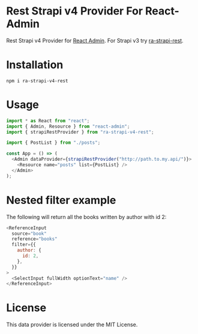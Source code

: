 # Rest Strapi v4 Provider For React-Admin

Rest Strapi v4 Provider for [React Admin](https://marmelab.com/react-admin/). For Strapi v3 try [ra-strapi-rest](https://github.com/nazirov91/ra-strapi-rest).

# Installation

```
npm i ra-strapi-v4-rest
```

# Usage

```js
import * as React from "react";
import { Admin, Resource } from "react-admin";
import { strapiRestProvider } from "ra-strapi-v4-rest";

import { PostList } from "./posts";

const App = () => (
  <Admin dataProvider={strapiRestProvider("http://path.to.my.api/")}>
    <Resource name="posts" list={PostList} />
  </Admin>
);
```

# Nested filter example

The following will return all the books written by author with id 2:

```js
<ReferenceInput
  source="book"
  reference="books"
  filter={{
    author: {
      id: 2,
    },
  }}
>
  <SelectInput fullWidth optionText="name" />
</ReferenceInput>
```

# License

This data provider is licensed under the MIT License.
